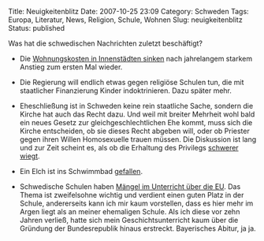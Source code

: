 Title: Neuigkeitenblitz
Date: 2007-10-25 23:09
Category: Schweden
Tags: Europa, Literatur, News, Religion, Schule, Wohnen
Slug: neuigkeitenblitz
Status: published

Was hat die schwedischen Nachrichten zuletzt beschäftigt?

-   Die [Wohnungskosten in Innenstädten
    sinken](http://www.dn.se/DNet/jsp/polopoly.jsp?d=678&a=708680) nach
    jahrelangem starkem Anstieg zum ersten Mal wieder.
-   Die Regierung will endlich etwas gegen religiöse Schulen tun, die
    mit staatlicher Finanzierung Kinder indoktrinieren. Dazu später
    mehr.
-   Eheschließung ist in Schweden keine rein staatliche Sache, sondern
    die Kirche hat auch das Recht dazu. Und weil mit breiter Mehrheit
    wohl bald ein neues Gesetz zur gleichgeschlechtlichen Ehe kommt,
    muss sich die Kirche entscheiden, ob sie dieses Recht abgeben will,
    oder ob Priester gegen ihren Willen Homosexuelle trauen müssen. Die
    Diskussion ist lang und zur Zeit scheint es, als ob die Erhaltung
    des Privilegs [schwerer
    wiegt](http://www.sr.se/cgi-bin/international/nyhetssidor/artikel.asp?nyheter=1&programid=2108&Artikel=1678417).
-   Ein Elch ist ins Schwimmbad
    [gefallen](http://www.svd.se/nyheter/inrikes/artikel_527869.svd).

-   Schwedische Schulen haben [Mängel im Unterricht über die
    EU](http://www.svd.se/nyheter/inrikes/artikel_527505.svd). Das Thema
    ist zweifelsohne wichtig und verdient einen guten Platz in der
    Schule, andererseits kann ich mir kaum vorstellen, dass es hier mehr
    im Argen liegt als an meiner ehemaligen Schule. Als ich diese vor
    zehn Jahren verließ, hatte sich mein Geschichtsunterricht kaum über
    die Gründung der Bundesrepublik hinaus erstreckt. Bayerisches
    Abitur, ja ja.

